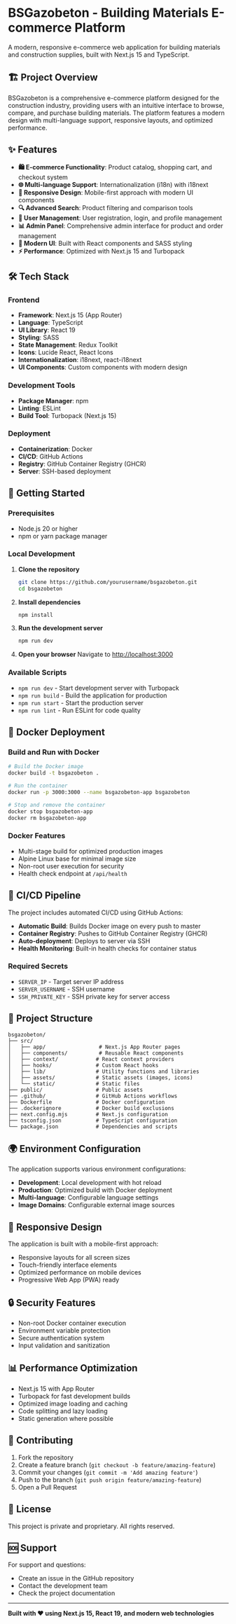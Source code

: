 # BSGazobeton - Building Materials E-commerce Platform

A modern, responsive e-commerce web application for building materials and construction supplies, built with Next.js 15 and TypeScript.

## 🏗️ Project Overview

BSGazobeton is a comprehensive e-commerce platform designed for the construction industry, providing users with an intuitive interface to browse, compare, and purchase building materials. The platform features a modern design with multi-language support, responsive layouts, and optimized performance.

## ✨ Features

- **🛍️ E-commerce Functionality**: Product catalog, shopping cart, and checkout system
- **🌐 Multi-language Support**: Internationalization (i18n) with i18next
- **📱 Responsive Design**: Mobile-first approach with modern UI components
- **🔍 Advanced Search**: Product filtering and comparison tools
- **👤 User Management**: User registration, login, and profile management
- **📊 Admin Panel**: Comprehensive admin interface for product and order management
- **🎨 Modern UI**: Built with React components and SASS styling
- **⚡ Performance**: Optimized with Next.js 15 and Turbopack

## 🛠️ Tech Stack

### Frontend
- **Framework**: Next.js 15 (App Router)
- **Language**: TypeScript
- **UI Library**: React 19
- **Styling**: SASS
- **State Management**: Redux Toolkit
- **Icons**: Lucide React, React Icons
- **Internationalization**: i18next, react-i18next
- **UI Components**: Custom components with modern design

### Development Tools
- **Package Manager**: npm
- **Linting**: ESLint
- **Build Tool**: Turbopack (Next.js 15)

### Deployment
- **Containerization**: Docker
- **CI/CD**: GitHub Actions
- **Registry**: GitHub Container Registry (GHCR)
- **Server**: SSH-based deployment

## 🚀 Getting Started

### Prerequisites
- Node.js 20 or higher
- npm or yarn package manager

### Local Development

1. **Clone the repository**
   ```bash
   git clone https://github.com/yourusername/bsgazobeton.git
   cd bsgazobeton
   ```

2. **Install dependencies**
   ```bash
   npm install
   ```

3. **Run the development server**
   ```bash
   npm run dev
   ```

4. **Open your browser**
   Navigate to [http://localhost:3000](http://localhost:3000)

### Available Scripts

- `npm run dev` - Start development server with Turbopack
- `npm run build` - Build the application for production
- `npm run start` - Start the production server
- `npm run lint` - Run ESLint for code quality

## 🐳 Docker Deployment

### Build and Run with Docker

```bash
# Build the Docker image
docker build -t bsgazobeton .

# Run the container
docker run -p 3000:3000 --name bsgazobeton-app bsgazobeton

# Stop and remove the container
docker stop bsgazobeton-app
docker rm bsgazobeton-app
```

### Docker Features
- Multi-stage build for optimized production images
- Alpine Linux base for minimal image size
- Non-root user execution for security
- Health check endpoint at `/api/health`

## 🔄 CI/CD Pipeline

The project includes automated CI/CD using GitHub Actions:

- **Automatic Build**: Builds Docker image on every push to master
- **Container Registry**: Pushes to GitHub Container Registry (GHCR)
- **Auto-deployment**: Deploys to server via SSH
- **Health Monitoring**: Built-in health checks for container status

### Required Secrets
- `SERVER_IP` - Target server IP address
- `SERVER_USERNAME` - SSH username
- `SSH_PRIVATE_KEY` - SSH private key for server access

## 📁 Project Structure

```
bsgazobeton/
├── src/
│   ├── app/                 # Next.js App Router pages
│   ├── components/          # Reusable React components
│   ├── context/            # React context providers
│   ├── hooks/              # Custom React hooks
│   ├── lib/                # Utility functions and libraries
│   ├── assets/             # Static assets (images, icons)
│   └── static/             # Static files
├── public/                 # Public assets
├── .github/                # GitHub Actions workflows
├── Dockerfile              # Docker configuration
├── .dockerignore           # Docker build exclusions
├── next.config.mjs         # Next.js configuration
├── tsconfig.json           # TypeScript configuration
└── package.json            # Dependencies and scripts
```

## 🌍 Environment Configuration

The application supports various environment configurations:

- **Development**: Local development with hot reload
- **Production**: Optimized build with Docker deployment
- **Multi-language**: Configurable language settings
- **Image Domains**: Configurable external image sources

## 📱 Responsive Design

The application is built with a mobile-first approach:
- Responsive layouts for all screen sizes
- Touch-friendly interface elements
- Optimized performance on mobile devices
- Progressive Web App (PWA) ready

## 🔒 Security Features

- Non-root Docker container execution
- Environment variable protection
- Secure authentication system
- Input validation and sanitization

## 📊 Performance Optimization

- Next.js 15 with App Router
- Turbopack for fast development builds
- Optimized image loading and caching
- Code splitting and lazy loading
- Static generation where possible

## 🤝 Contributing

1. Fork the repository
2. Create a feature branch (`git checkout -b feature/amazing-feature`)
3. Commit your changes (`git commit -m 'Add amazing feature'`)
4. Push to the branch (`git push origin feature/amazing-feature`)
5. Open a Pull Request

## 📄 License

This project is private and proprietary. All rights reserved.

## 🆘 Support

For support and questions:
- Create an issue in the GitHub repository
- Contact the development team
- Check the project documentation

---

**Built with ❤️ using Next.js 15, React 19, and modern web technologies**
